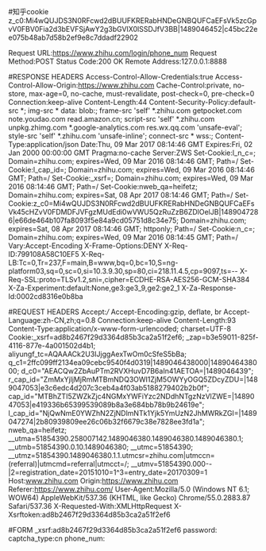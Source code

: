 #知乎cookie
z_c0:Mi4wQUJDS3N0RFcwd2dBUUFKRERabHNDeGNBQUFCaEFsVk5zcGpvV0FBV0Fia2d3bEVFSjAwY2g3bGVIX0lSSDJfV3BB|1489046452|c45bc22ee075b48ab7d58b2ef9e8c7ddadf22902




Request URL:https://www.zhihu.com/login/phone_num
Request Method:POST
Status Code:200 OK
Remote Address:127.0.0.1:8888

#RESPONSE HEADERS
Access-Control-Allow-Credentials:true
Access-Control-Allow-Origin:https://www.zhihu.com
Cache-Control:private, no-store, max-age=0, no-cache, must-revalidate, post-check=0, pre-check=0
Connection:keep-alive
Content-Length:44
Content-Security-Policy:default-src *; img-src * data: blob:; frame-src 'self' *.zhihu.com getpocket.com note.youdao.com read.amazon.cn; script-src 'self' *.zhihu.com unpkg.zhimg.com *.google-analytics.com res.wx.qq.com 'unsafe-eval'; style-src 'self' *.zhihu.com 'unsafe-inline'; connect-src * wss:;
Content-Type:application/json
Date:Thu, 09 Mar 2017 08:14:46 GMT
Expires:Fri, 02 Jan 2000 00:00:00 GMT
Pragma:no-cache
Server:ZWS
Set-Cookie:l_n_c=; Domain=zhihu.com; expires=Wed, 09 Mar 2016 08:14:46 GMT; Path=/
Set-Cookie:l_cap_id=; Domain=zhihu.com; expires=Wed, 09 Mar 2016 08:14:46 GMT; Path=/
Set-Cookie:_xsrf=; Domain=zhihu.com; expires=Wed, 09 Mar 2016 08:14:46 GMT; Path=/
Set-Cookie:nweb_qa=heifetz; Domain=zhihu.com; expires=Sat, 08 Apr 2017 08:14:46 GMT; Path=/
Set-Cookie:z_c0=Mi4wQUJDS3N0RFcwd2dBUUFKRERabHNDeGNBQUFCaEFsVk45cHZvV0FDMDFJVFgzMUdEdi0wVWU5QzRuZzB6ZDlOelJB|1489047286|e66de464b107fa8093f5e84a9cd05751d8c34e75; Domain=zhihu.com; expires=Sat, 08 Apr 2017 08:14:46 GMT; httponly; Path=/
Set-Cookie:n_c=; Domain=zhihu.com; expires=Wed, 09 Mar 2016 08:14:45 GMT; Path=/
Vary:Accept-Encoding
X-Frame-Options:DENY
X-Req-ID:799108A58C10EF5
X-Req-LB:Tc=0,Tr=237,F=main,B=www,bq=0,bc=10,S=ng-platform03,sq=0,sc=0,si=10.3.9.30,sp=80,ci=218.11.4.5,cp=9097,ts=--
X-Req-SSL:proto=TLSv1.2,sni=,cipher=ECDHE-RSA-AES256-GCM-SHA384
X-Za-Experiment:default:None,ge3:ge3_9,ge2:ge2_1
X-Za-Response-Id:0002cd8316e0b8ba


#REQUEST HEADERS
Accept:*/*
Accept-Encoding:gzip, deflate, br
Accept-Language:zh-CN,zh;q=0.8
Connection:keep-alive
Content-Length:93
Content-Type:application/x-www-form-urlencoded; charset=UTF-8
Cookie:_xsrf=ad8b2467f29d3364d85b3ca2a51f2ef6; _zap=b3e59011-825f-4116-877e-4a001502d4b1; aliyungf_tc=AQAAACk2U3IJjggAexTwOm0cSfeS5bBa; q_c1=2ffc099ff2134ea09cebc9540f4d0319|1489046438000|1489046438000; d_c0="AEACQw2ZbAuPTm2RVXHuvD7B6aIn41AETOA=|1489046439"; r_cap_id="ZmMxYjljMjRmMTBmNDQ3OWI1ZjM5OWYyOGQ5ZDcyZDU=|1489047053|e3c6edc4d207c3ceb4a4f03ab5188279402b2b0f"; cap_id="MTBhZTI5ZWZkZjc4NGMxYWFiYzc2NDdhNTgzNzVlZWE=|1489047053|e419336b65399539089b8a3e684bb78b9b24619e"; l_cap_id="NjQwNmE0YWZhN2ZjNDlmNTk1Yjk5YmUzN2JhMWRkZGI=|1489047274|2b80939809ee26c06b32f6679c38e7828ee3fd1a"; nweb_qa=heifetz; __utma=51854390.258007142.1489046380.1489046380.1489046380.1; __utmb=51854390.0.10.1489046380; __utmc=51854390; __utmz=51854390.1489046380.1.1.utmcsr=zhihu.com|utmccn=(referral)|utmcmd=referral|utmcct=/; __utmv=51854390.000--|2=registration_date=20151010=1^3=entry_date=20170309=1
Host:www.zhihu.com
Origin:https://www.zhihu.com
Referer:https://www.zhihu.com/
User-Agent:Mozilla/5.0 (Windows NT 6.1; WOW64) AppleWebKit/537.36 (KHTML, like Gecko) Chrome/55.0.2883.87 Safari/537.36
X-Requested-With:XMLHttpRequest
X-Xsrftoken:ad8b2467f29d3364d85b3ca2a51f2ef6

#FORM
_xsrf:ad8b2467f29d3364d85b3ca2a51f2ef6
password:
captcha_type:cn
phone_num:


